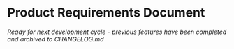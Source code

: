 # Product Requirements Document

*Ready for next development cycle - previous features have been completed and archived to CHANGELOG.md*
